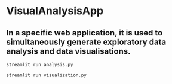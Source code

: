 # VisualAnalysisApp

## In a specific web application, it is used to simultaneously generate exploratory data analysis and data visualisations.

```
streamlit run analysis.py
```

```
streamlit run visualization.py
```
